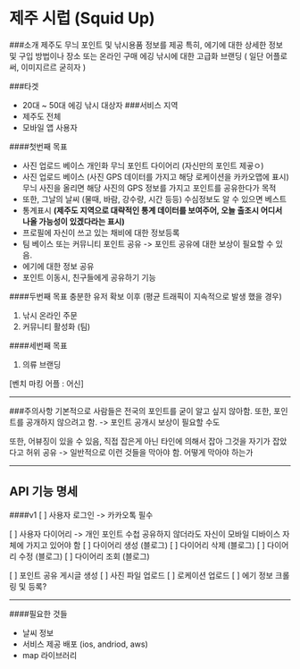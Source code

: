# 제주 시럽 (Squid Up)

###소개
제주도 무늬 포인트 및 낚시용품 정보를 제공
특히, 에기에 대한 상세한 정보 및 구입 방법이나 장소 또는 온라인 구매
에깅 낚시에 대한 고급화 브랜딩 ( 일단 어플로써, 이미지르르 굳히자 )

###타겟

- 20대 ~ 50대 에깅 낚시 대상자 ###서비스 지역
- 제주도 전체
- 모바일 앱 사용자

####첫번째 목표

- 사진 업로드 베이스 개인화 무늬 포인트 다이어리 (자신만의 포인트 제곻ㅇ)
- 사진 업로드 베이스 (사진 GPS 데이터를 가지고 해당 로케이션을 카카오맵에 표시) 무늬 사진을 올리면 해당 사진의 GPS 정보를 가지고 포인트를 공유한다가 목적
- 또한, 그날의 날씨 (물때, 바람, 강수량, 시간 등등) 수심정보도 알 수 있으면 베스트
- 통계표시 <b>(제주도 지역으로 대략적인 통계 데이터를 보여주어, 오늘 출조시 어디서 나올 가능성이 있겠다라는 표시)</b>
- 프로필에 자신이 쓰고 있는 채비에 대한 정보등록
- 팀 베이스 또는 커뮤니티 포인트 공유 -> 포인트 공유에 대한 보상이 필요할 수 있음.
- 에기에 대한 정보 공유
- 포인트 이동시, 친구들에게 공유하기 기능

####두번째 목표
충분한 유저 확보 이후 (평균 트래픽이 지속적으로 발생 했을 경우)

1. 낚시 온라인 주문
2. 커뮤니티 활성화 (팀)

####세번째 목표

1. 의류 브랜딩

[벤치 마킹 어플 : 어신]

---

###주의사항
기본적으로 사람들은 전국의 포인트를 굳이 알고 싶지 않아함.
또한, 포인트를 공개하지 않으려고 함. -> 포인트 공개시 보상이 필요할 수도

또한, 어뷰징이 있을 수 있음, 직접 잡은게 아닌 타인에 의해서 잡아 그것을 자기가 잡았다고 허위 공유 -> 일반적으로 이런 것들을 막아야 함. 어떻게 막아야 하는가

---

## API 기능 명세

####v1
[ ] 사용자 로그인 -> 카카오톡 필수

[ ] 사용자 다이어리 -> 개인 포인트 수첩 공유하지 않더라도 자신이 모바일 디바이스 자체에 가지고 있어야 함
[ ] 다이어리 생성 (블로그)
[ ] 다이어리 삭제 (블로그)
[ ] 다이어리 수정 (블로그)
[ ] 다이어리 조회 (블로그)

[ ] 포인트 공유 게시글 생성
[ ] 사진 파일 업로드
[ ] 로케이션 업로드
[ ] 에기 정보 크롤링 및 등록?

---

####필요한 것들

- 날씨 정보
- 서비스 제공 배포 (ios, andriod, aws)
- map 라이브러리
